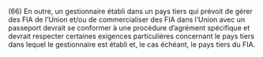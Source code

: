 (66) En outre, un gestionnaire établi dans un pays tiers qui prévoit de gérer des FIA de l’Union et/ou de commercialiser des FIA dans l’Union avec un passeport devrait se conformer à une procédure d’agrément spécifique et devrait respecter certaines exigences particulières concernant le pays tiers dans lequel le gestionnaire est établi et, le cas échéant, le pays tiers du FIA.